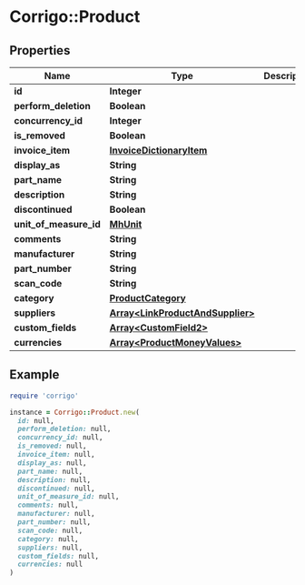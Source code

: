 # Corrigo::Product

## Properties

| Name | Type | Description | Notes |
| ---- | ---- | ----------- | ----- |
| **id** | **Integer** |  | [optional] |
| **perform_deletion** | **Boolean** |  | [optional] |
| **concurrency_id** | **Integer** |  | [optional] |
| **is_removed** | **Boolean** |  | [optional] |
| **invoice_item** | [**InvoiceDictionaryItem**](InvoiceDictionaryItem.md) |  | [optional] |
| **display_as** | **String** |  | [optional] |
| **part_name** | **String** |  | [optional] |
| **description** | **String** |  | [optional] |
| **discontinued** | **Boolean** |  | [optional] |
| **unit_of_measure_id** | [**MhUnit**](MhUnit.md) |  | [optional] |
| **comments** | **String** |  | [optional] |
| **manufacturer** | **String** |  | [optional] |
| **part_number** | **String** |  | [optional] |
| **scan_code** | **String** |  | [optional] |
| **category** | [**ProductCategory**](ProductCategory.md) |  | [optional] |
| **suppliers** | [**Array&lt;LinkProductAndSupplier&gt;**](LinkProductAndSupplier.md) |  | [optional] |
| **custom_fields** | [**Array&lt;CustomField2&gt;**](CustomField2.md) |  | [optional] |
| **currencies** | [**Array&lt;ProductMoneyValues&gt;**](ProductMoneyValues.md) |  | [optional] |

## Example

```ruby
require 'corrigo'

instance = Corrigo::Product.new(
  id: null,
  perform_deletion: null,
  concurrency_id: null,
  is_removed: null,
  invoice_item: null,
  display_as: null,
  part_name: null,
  description: null,
  discontinued: null,
  unit_of_measure_id: null,
  comments: null,
  manufacturer: null,
  part_number: null,
  scan_code: null,
  category: null,
  suppliers: null,
  custom_fields: null,
  currencies: null
)
```

